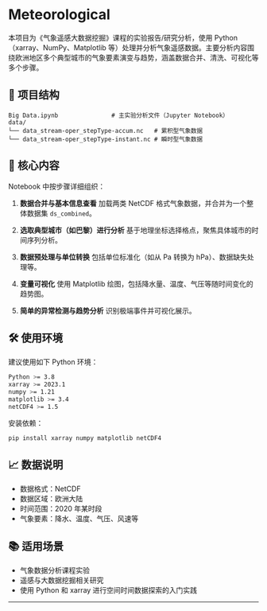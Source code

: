 # Meteorological

本项目为《气象遥感大数据挖掘》课程的实验报告/研究分析，使用 Python（xarray、NumPy、Matplotlib 等）处理并分析气象遥感数据。主要分析内容围绕欧洲地区多个典型城市的气象要素演变与趋势，涵盖数据合并、清洗、可视化等多个步骤。

## 📁 项目结构

```
Big Data.ipynb               # 主实验分析文件（Jupyter Notebook）
data/
└── data_stream-oper_stepType-accum.nc   # 累积型气象数据
└── data_stream-oper_stepType-instant.nc # 瞬时型气象数据
```

## 📌 核心内容

Notebook 中按步骤详细组织：

1. **数据合并与基本信息查看**
   加载两类 NetCDF 格式气象数据，并合并为一个整体数据集 `ds_combined`。

2. **选取典型城市（如巴黎）进行分析**
   基于地理坐标选择格点，聚焦具体城市的时间序列分析。

3. **数据预处理与单位转换**
   包括单位标准化（如从 Pa 转换为 hPa）、数据缺失处理等。

4. **变量可视化**
   使用 Matplotlib 绘图，包括降水量、温度、气压等随时间变化的趋势图。

5. **简单的异常检测与趋势分析**
   识别极端事件并可视化展示。

## 🛠 使用环境

建议使用如下 Python 环境：

```bash
Python >= 3.8
xarray >= 2023.1
numpy >= 1.21
matplotlib >= 3.4
netCDF4 >= 1.5
```

安装依赖：

```bash
pip install xarray numpy matplotlib netCDF4
```

## 📈 数据说明

* 数据格式：NetCDF
* 数据区域：欧洲大陆
* 时间范围：2020 年某时段
* 气象要素：降水、温度、气压、风速等

## 📚 适用场景

* 气象数据分析课程实验
* 遥感与大数据挖掘相关研究
* 使用 Python 和 xarray 进行空间时间数据探索的入门实践


---


